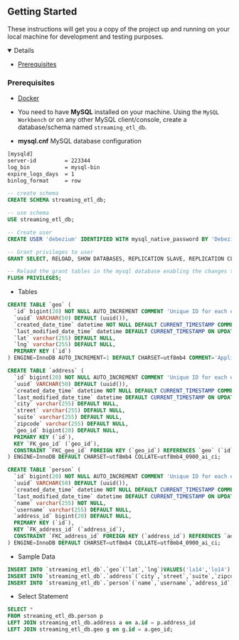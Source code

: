 ## Getting Started

These instructions will get you a copy of the project up and running on your local machine for development and testing purposes.

<details open="open">
	<ul>
		<li><a href="#prerequisites">Prerequisites</a></li>
	</ul>
</details>

### Prerequisites

*	[Docker](https://docs.docker.com/)

*	You need to have **MySQL** installed on your machine. Using the `MySQL Workbench` or on any other MySQL client/console, create a database/schema named `streaming_etl_db`. 

*	**mysql.cnf** MySQL database configuration

~~~txt
[mysqld]
server-id         = 223344
log_bin           = mysql-bin
expire_logs_days  = 1
binlog_format     = row
~~~

~~~sql
-- create schema
CREATE SCHEMA streaming_etl_db;

-- use schema
USE streaming_etl_db;

-- Create user 
CREATE USER 'debezium' IDENTIFIED WITH mysql_native_password BY 'Debezium@123#';

-- Grant privileges to user
GRANT SELECT, RELOAD, SHOW DATABASES, REPLICATION SLAVE, REPLICATION CLIENT ON *.* TO 'debezium';

-- Reload the grant tables in the mysql database enabling the changes to take effect without reloading or restarting mysql service
FLUSH PRIVILEGES;
~~~

*	Tables

~~~sql
CREATE TABLE `geo` (
  `id` bigint(20) NOT NULL AUTO_INCREMENT COMMENT 'Unique ID for each entry.',
  `uuid` VARCHAR(50) DEFAULT (uuid()),
  `created_date_time` datetime NOT NULL DEFAULT CURRENT_TIMESTAMP COMMENT 'Field representing the date the entity containing the field was created.',
  `last_modified_date_time` datetime DEFAULT CURRENT_TIMESTAMP ON UPDATE CURRENT_TIMESTAMP ,
  `lat` varchar(255) DEFAULT NULL,
  `lng` varchar(255) DEFAULT NULL,
  PRIMARY KEY (`id`)
) ENGINE=InnoDB AUTO_INCREMENT=1 DEFAULT CHARSET=utf8mb4 COMMENT='Application Log.';
~~~

~~~sql
CREATE TABLE `address` (
  `id` bigint(20) NOT NULL AUTO_INCREMENT COMMENT 'Unique ID for each entry.',
  `uuid` VARCHAR(50) DEFAULT (uuid()),
  `created_date_time` datetime NOT NULL DEFAULT CURRENT_TIMESTAMP COMMENT 'Field representing the date the entity containing the field was created.',
  `last_modified_date_time` datetime DEFAULT CURRENT_TIMESTAMP ON UPDATE CURRENT_TIMESTAMP ,
  `city` varchar(255) DEFAULT NULL,
  `street` varchar(255) DEFAULT NULL,
  `suite` varchar(255) DEFAULT NULL,
  `zipcode` varchar(255) DEFAULT NULL,
  `geo_id` bigint(20) DEFAULT NULL,
  PRIMARY KEY (`id`),
  KEY `FK_geo_id` (`geo_id`),
  CONSTRAINT `FKC_geo_id` FOREIGN KEY (`geo_id`) REFERENCES `geo` (`id`)
) ENGINE=InnoDB DEFAULT CHARSET=utf8mb4 COLLATE=utf8mb4_0900_ai_ci;
~~~

~~~sql
CREATE TABLE `person` (
  `id` bigint(20) NOT NULL AUTO_INCREMENT COMMENT 'Unique ID for each entry.',
  `uuid` VARCHAR(50) DEFAULT (uuid()),
  `created_date_time` datetime NOT NULL DEFAULT CURRENT_TIMESTAMP COMMENT 'Field representing the date the entity containing the field was created.',
  `last_modified_date_time` datetime DEFAULT CURRENT_TIMESTAMP ON UPDATE CURRENT_TIMESTAMP ,
  `name` varchar(255) NOT NULL,
  `username` varchar(255) DEFAULT NULL,
  `address_id` bigint(20) DEFAULT NULL,
  PRIMARY KEY (`id`),
  KEY `FK_address_id` (`address_id`),
  CONSTRAINT `FKC_address_id` FOREIGN KEY (`address_id`) REFERENCES `address` (`id`)
) ENGINE=InnoDB DEFAULT CHARSET=utf8mb4 COLLATE=utf8mb4_0900_ai_ci;
~~~

*	Sample Data

~~~sql
INSERT INTO `streaming_etl_db`.`geo`(`lat`,`lng`)VALUES('la14','lo14');
INSERT INTO `streaming_etl_db`.`address`(`city`,`street`,`suite`,`zipcode`,`geo_id`)VALUES('c14','s14','su14','z14',1);
INSERT INTO `streaming_etl_db`.`person`(`name`,`username`,`address_id`)VALUES('d14','dbz14','1');
~~~

*	Select Statement

~~~sql
SELECT * 
FROM streaming_etl_db.person p
LEFT JOIN streaming_etl_db.address a on a.id = p.address_id
LEFT JOIN streaming_etl_db.geo g on g.id = a.geo_id;
~~~
